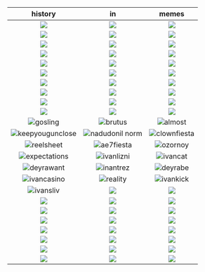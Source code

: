|                              history                               |                        in                         |                      memes                       |
| :----------------------------------------------------------------: | :-----------------------------------------------: | :----------------------------------------------: |
|                 ![](../converted/qa4ILzXCpT0.jpg)                  |             ![](../converted/hu.jpg)              |            ![](../converted/hu2.jpg)             |
|                     ![](../converted/kva.jpg)                      |             ![](../converted/adv.jpg)             |     ![](../converted/2355122_760x500-1.jpg)      |
| ![](../converted/Anime--basedmoni-ah-eto-bleh-meme-7613995_12.jpg) | ![](../converted/Screenshot_20220410-185855.jpg)  | ![](../converted/Screenshot_20220909-164047.jpg) |
|          ![](../converted/Screenshot_20230602-180821.jpg)          | ![](../converted/Screenshot_20230603-022349.jpg)  | ![](../converted/Screenshot_20230603-022405.jpg) |
|          ![](../converted/Screenshot_20230603-022423.jpg)          | ![](../converted/Screenshot_20230603-022435.jpg)  | ![](../converted/Screenshot_20230603-022453.jpg) |
|          ![](../converted/Screenshot_20230603-022511.jpg)          | ![](../converted/Screenshot_20230603-022655.jpg)  | ![](../converted/Screenshot_20230603-022711.jpg) |
|          ![](../converted/Screenshot_20230603-022721.jpg)          | ![](../converted/Screenshot_20230603-022809.jpg)  | ![](../converted/Screenshot_20230603-022912.jpg) |
|                   ![](../converted/image-28.jpg)                   |          ![](../converted/image-29.jpg)           |          ![](../converted/image-40.jpg)          |
|                 ![](../converted/unknown-245.jpg)                  |         ![](../converted/IMG_9493-1.jpg)          |        ![](../converted/NemoraSays-1.jpg)        |
|                 ![](../converted/NemoraSays-2.jpg)                 | ![](../converted/Screenshot_20221108_023415.jpg)  |    ![](../converted/IMG_20230603_105344.jpg)     |
|                ![gosling](../converted/gosling.jpg)                |         ![brutus](../converted/nerfb.jpg)         |        ![almost](../converted/vipftp.jpg)        |
|  ![keepyougunclose](../converted/20230412_1654_Discord_Cool.jpg)   | ![nadudonil norm](../converted/nadonatilnorm.jpg) |     ![clownfiesta](../converted/clown34.jpg)     |
|             ![reelsheet](../converted/silasStonks.jpg)             |  ![ae7fiesta](../converted/AES7_TheHospital.jpg)  |       ![ozornoy](../converted/tr_meme.jpg)       |
|              ![expectations](../converted/klubni.jpg)              |     ![ivanlizni](../converted/ivanlizni.jpg)      |       ![ivancat](../converted/ivancat.jpg)       |
|               ![deyrawant](../converted/deyrax4.jpg)               |     ![inantrez](../converted/ivantreznor.jpg)     |      ![deyrabe](../converted/deyradps.jpg)       |
|             ![ivancasino](../converted/ivancasino.jpg)             |    ![reality](../converted/returntreznor.jpg)     |      ![ivankick](../converted/ivankick.jpg)      |
|               ![ivansliv](../converted/ivansliv.jpg)               |         ![](../converted/-Oki3FpFhGM.jpg)         |        ![](../converted/1zaPUCOL25w.jpg)         |
|                 ![](../converted/3ktTXHyxamk.jpg)                  |           ![](../converted/4124ere.jpg)           |        ![](../converted/4MlOulDphm0.jpg)         |
|                 ![](../converted/8OdtAnGcrZk.jpg)                  |         ![](../converted/aog3hS-abKI.jpg)         |        ![](../converted/bQrndakeAM8.jpg)         |
|                 ![](../converted/DwcaRIXxPIk.jpg)                  |         ![](../converted/h_DJxUcE9F0.jpg)         |        ![](../converted/IlX9rOYg_NU.jpg)         |
|                  ![](../converted/image-2-1.jpg)                   |           ![](../converted/image-2.jpg)           |          ![](../converted/image-5.jpg)           |
|                   ![](../converted/image-7.jpg)                    |     ![](../converted/IMG_20230319_213720.jpg)     |        ![](../converted/K95JooQwVJI.jpg)         |
|                     ![](../converted/kek.jpg)                      |         ![](../converted/mhXp_cq1oDQ.jpg)         |        ![](../converted/ootG4rSIPkM.jpg)         |
|                 ![](../converted/OZFylYDQuPQ.jpg)                  |          ![](../converted/unknown-7.jpg)          |        ![](../converted/w_vQPEBKRY4.jpg)         |

